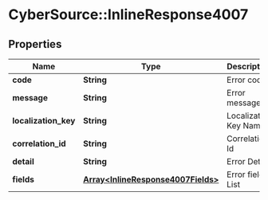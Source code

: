 # CyberSource::InlineResponse4007

## Properties
Name | Type | Description | Notes
------------ | ------------- | ------------- | -------------
**code** | **String** | Error code | 
**message** | **String** | Error message | 
**localization_key** | **String** | Localization Key Name | [optional] 
**correlation_id** | **String** | Correlation Id | [optional] 
**detail** | **String** | Error Detail | [optional] 
**fields** | [**Array&lt;InlineResponse4007Fields&gt;**](InlineResponse4007Fields.md) | Error fields List | [optional] 


